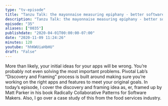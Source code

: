 ```yaml
---
type: "tv-episode"
title: "Tanzu Talk: the mayonnaise measuring epiphany - better software with discovery and framing"
description: "Tanzu Talk: the mayonnaise measuring epiphany - better software with discovery and framing"
episode: "35"
aliases: ["0035"]
publishdate: "2020-04-01T00:00:00-07:00"
date: "2020-11-09 11:24:26"
minutes: 120
youtube: "hhKWUiaHbHU"
draft: "False"
---
```


More than likely, your initial ideas for your apps will be wrong. You’re probably not even solving the most important problems. Pivotal Lab’s “Discovery and Framing” process is built around making sure you’re working on the right apps and features to meet your original goals. In today’s episode, I cover the discovery and framing idea as, er, framed up by Matt Parker in his book Radically Collaborative Patterns for Software Makers. Also, I go over a case study of this from the food services industry.